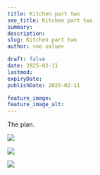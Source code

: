 ```yaml
---
title: Kitchen part two
seo_title: Kitchen part two
summary:
description:
slug: Kitchen part two
author: <no value>

draft: false
date: 2025-02-11
lastmod:
expiryDate:
publishDate: 2025-02-11

feature_image:
feature_image_alt:
---
```

The plan.

![](/images/1543.jpeg)

![](/images/1544.jpeg)

![](/images/1545.jpeg)



